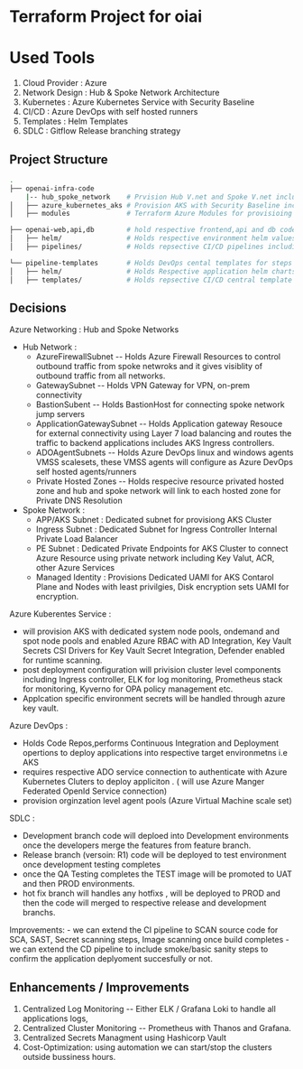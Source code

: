 # Terraform Project for oiai

# Used Tools 

1. Cloud Provider : Azure
2. Network Design : Hub & Spoke Network Architecture 
3. Kubernetes     : Azure Kubernetes Service with Security Baseline
4. CI/CD          : Azure DevOps with self hosted runners
5. Templates      : Helm Templates
6. SDLC           : Gitflow Release branching strategy



## Project Structure

``` bash
.
├── openai-infra-code 
    |-- hub_spoke_network    # Prvision Hub V.net and Spoke V.net includes respective subnets, route tables, Azure Firewall with Network and Application Rules , UAMI's for AKS, Log analytics workspace
│   ├── azure_kubernetes_aks # Provision AKS with Security Baseline includes key vault, dedicated node pools include post deployment configurations
│   ├── modules              # Terraform Azure Modules for provisioing respective resources.

├── openai-web,api,db        # hold respective frontend,api and db code including CI/CD deployment pipelines
│   ├── helm/                # Holds respective environment helm values for each application deployment
│   ├── pipelines/           # Holds repsective CI/CD pipelines including build and deployment steps  

└── pipeline-templates       # Holds DevOps cental templates for steps to build, scan and deployment to target AKS cluster.
│   ├── helm/                # Holds Respective application helm charts.
│   ├── templates/           # Holds repsective CI/CD central template pipeline including build and deployment steps  


```

## Decisions

Azure Networking : Hub and Spoke Networks
- Hub Network :
   - AzureFirewallSubnet -- Holds Azure Firewall Resources to control outbound traffic from spoke netwroks and it gives visiblity of outbound traffic from all networks.
   - GatewaySubnet -- Holds VPN Gateway for VPN, on-prem connectivity
   - BastionSubent -- Holds BastionHost for connecting spoke network jump servers
   - ApplicationGatewaySubnet -- Holds Application gateway Resouce for external connectivity using Layer 7 load balancing and routes the traffic to backend applications includes AKS Ingress controllers.
   - ADOAgentSubnets -- Holds Azure DevOps linux and windows agents VMSS scalesets, these VMSS agents will configure as Azure DevOps self hosted agents/runners
   - Private Hosted Zones -- Holds respecive resource privated hosted zone and hub and spoke network will link to each hosted zone for Private DNS Resolution
- Spoke Network :
   - APP/AKS Subnet : Dedicated subnet for provisiong AKS Cluster
   - Ingress Subnet : Dedicated Subnet for Ingress Controller Internal Private Load Balancer  
   - PE Subnet      : Dedicated Private Endpoints for AKS Cluster to connect Azure Resource using private network including Key Valut, ACR, other Azure Services
   - Managed Identity : Provisions Dedicated UAMI for AKS Contarol Plane and Nodes with least privilgies, Disk encryption sets UAMI for encryption.

Azure Kuberentes Service :
   - will provision AKS with dedicated system node pools, ondemand and spot node pools and enabled Azure RBAC with AD Integration, Key Vault Secrets CSI Drivers for Key Vault Secret Integration, Defender enabled for runtime scanning.
   - post deployment configuration will privision cluster level components including Ingress controller, ELK for log monitoring, Prometheus stack for monitoring, Kyverno for OPA policy management etc.
   - Applcation specific environment secrets will be handled through azure key vault.


Azure DevOps :
   - Holds Code Repos,performs Continuous Integration and Deployment opertions to deploy applications into respective target environmetns i.e AKS
   - requires respective ADO service connection to authenticate with Azure Kubernetes Cluters to deploy appliciton . ( will use Azure Manger 
   Federated OpenId Service connection)
   - provision orginzation level agent pools (Azure Virtual Machine scale set)


SDLC : 
   - Development branch code will deploed into Development environments once the developers merge the features from feature branch.
   - Release branch (versoin: R1) code will be deployed to test environment once development testing completes
   - once the QA Testing completes the TEST image will be promoted to UAT and then PROD environments.
   - hot fix branch will handles any hotfixs , will be deployed to PROD and then the code will merged to respective release and development branchs.

   Improvements:
     - we can extend the CI pipeline to SCAN source code for SCA, SAST, Secret scanning steps, Image scanning once build completes
     - we can extend the CD pipeline to include smoke/basic sanity steps to confirm the application deplyoment succesfully or not.



## Enhancements / Improvements

1. Centralized Log Monitoring -- Either ELK / Grafana Loki to handle all applications logs,
2. Centralized Cluster Monitoring -- Prometheus with Thanos and Grafana.
3. Centralized Secrets Managment using Hashicorp Vault
4. Cost-Optimization: using automation we can start/stop the clusters outside bussiness hours.